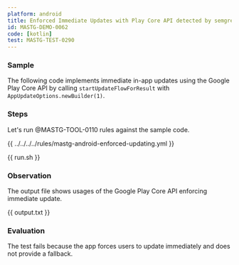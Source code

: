 ```yaml
---
platform: android
title: Enforced Immediate Updates with Play Core API detected by semgrep
id: MASTG-DEMO-0062
code: [kotlin]
test: MASTG-TEST-0290
---
```


### Sample

The following code implements immediate in-app updates using the Google Play Core API by calling `startUpdateFlowForResult` with `AppUpdateOptions.newBuilder(1)`.

### Steps

Let's run @MASTG-TOOL-0110 rules against the sample code.

{{ ../../../../rules/mastg-android-enforced-updating.yml }}

{{ run.sh }}

### Observation

The output file shows usages of the Google Play Core API enforcing immediate update.

{{ output.txt }}

### Evaluation

The test fails because the app forces users to update immediately and does not provide a fallback.
